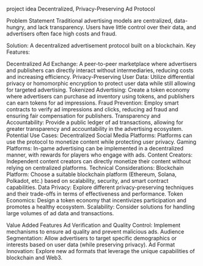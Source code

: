project idea     Decentralized, Privacy-Preserving Ad Protocol


Problem Statement
Traditional advertising models are centralized, data-hungry, and lack transparency. Users have little control over their data, and advertisers often face high costs and fraud.

Solution: A decentralized advertisement protocol built on a blockchain.
Key Features:

Decentralized Ad Exchange: A peer-to-peer marketplace where advertisers and publishers can directly interact without intermediaries, reducing costs and increasing efficiency.
Privacy-Preserving User Data: Utilize differential privacy or homomorphic encryption to protect user data while still allowing for targeted advertising.
Tokenized Advertising: Create a token economy where advertisers can purchase ad inventory using tokens, and publishers can earn tokens for ad impressions.
Fraud Prevention: Employ smart contracts to verify ad impressions and clicks, reducing ad fraud and ensuring fair compensation for publishers.
Transparency and Accountability: Provide a public ledger of ad transactions, allowing for greater transparency and accountability in the advertising ecosystem.
Potential Use Cases:
Decentralized Social Media Platforms: Platforms can use the protocol to monetize content while protecting user privacy.
Gaming Platforms: In-game advertising can be implemented in a decentralized manner, with rewards for players who engage with ads.
Content Creators: Independent content creators can directly monetize their content without relying on centralized platforms.
Technical Considerations:
Blockchain Platform: Choose a suitable blockchain platform (Ethereum, Solana, Polkadot, etc.) based on scalability, security, and smart contract capabilities.
Data Privacy: Explore different privacy-preserving techniques and their trade-offs in terms of effectiveness and performance.
Token Economics: Design a token economy that incentivizes participation and promotes a healthy ecosystem.
Scalability: Consider solutions for handling large volumes of ad data and transactions.

Value Added Features 
Ad Verification and Quality Control: Implement mechanisms to ensure ad quality and prevent malicious ads.
Audience Segmentation: Allow advertisers to target specific demographics or interests based on user data (while preserving privacy).
Ad Format Innovation: Explore new ad formats that leverage the unique capabilities of blockchain and Web3.
